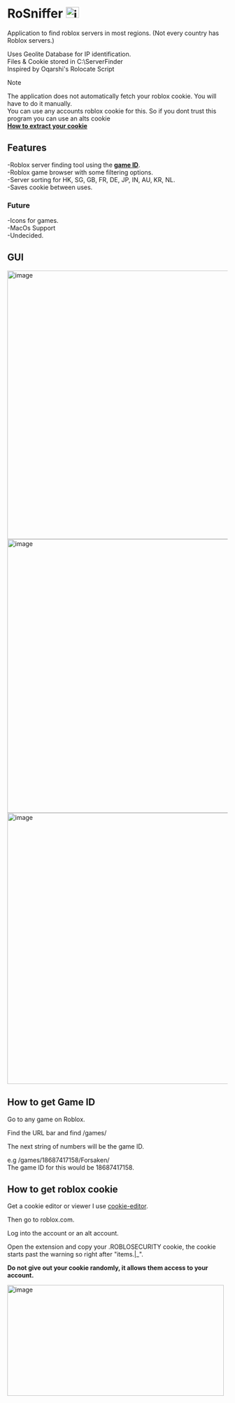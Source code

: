 # RoSniffer <img width="30" height="25" alt="image" src="https://github.com/user-attachments/assets/60619333-a957-4203-bbec-3bd8b8878a50" />

Application to find roblox servers in most regions.
(Not every country has Roblox servers.)

Uses Geolite Database for IP identification.\
Files & Cookie stored in C:\ServerFinder\
Inspired by Oqarshi's Rolocate Script

> [!NOTE]
> The application does not automatically fetch your roblox cookie. You will have to do it manually.\
> You can use any accounts roblox cookie for this. So if you dont trust this program you can use an alts cookie\
> [**How to extract your cookie**](#how-to-get-roblox-cookie)

## Features
-Roblox server finding tool using the [**game ID**](#how-to-get-game-id).\
-Roblox game browser with some filtering options.\
-Server sorting for HK, SG, GB, FR, DE, JP, IN, AU, KR, NL.\
-Saves cookie between uses.
### Future
-Icons for games.\
-MacOs Support\
-Undecided.

## GUI 

<img width="991" height="613" alt="image" src="https://github.com/user-attachments/assets/d166c60a-ba5f-4511-94dc-bea0f43c0acd" />


<img width="996" height="625" alt="image" src="https://github.com/user-attachments/assets/540f118b-345c-46a8-b61e-0dfe5d4d92c5" />


<img width="993" height="619" alt="image" src="https://github.com/user-attachments/assets/58545804-c793-4714-81dc-372e52025596" />



## How to get Game ID

Go to any game on Roblox.

Find the URL bar and find /games/

The next string of numbers will be the game ID.

e.g /games/18687417158/Forsaken/ \
The game ID for this would be 18687417158.


## How to get roblox cookie

Get a cookie editor or viewer I use [cookie-editor](https://chromewebstore.google.com/detail/cookie-editor/hlkenndednhfkekhgcdicdfddnkalmdm).

Then go to roblox.com.

Log into the account or an alt account.

Open the extension and copy your .ROBLOSECURITY cookie, the cookie starts past the warning so right after "items.|_".

**Do not give out your cookie randomly, it allows them access to your account.**

<img width="495" height="253" alt="image" src="https://github.com/user-attachments/assets/14fa17cc-cdaf-41ba-bb76-02be75fcfc11" />


